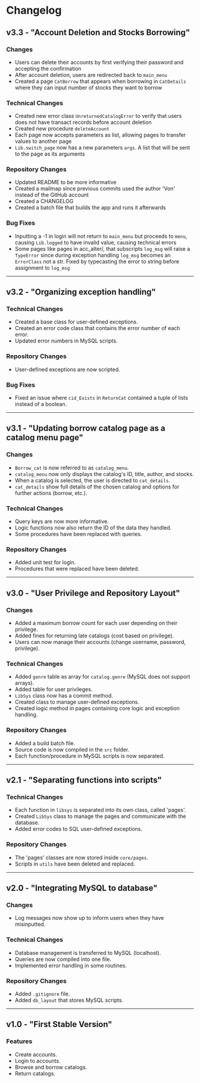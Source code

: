 # Changelog

## v3.3 - "Account Deletion and Stocks Borrowing"

### Changes
- Users can delete their accounts by first verifying their password and accepting the confirmation
- After account deletion, users are redirected back to `main_menu`
- Created a page `CatBorrow` that appears when borrowing in `CatDetails` where they can input number of stocks they want to borrow

### Technical Changes
- Created new error class `UnreturnedCatalogError` to verify that users does not have transact records before account deletion
- Created new procedure `deleteAccount`
- Each page now accepts parameters as list, allowing pages to transfer values to another page
- `Lib.switch_page` now has a new parameters `args`. A list that will be sent to the page as its arguments

### Repository Changes
- Updated README to be more informative
- Created a mailmap since previous commits used the author 'Von' instead of the GitHub account
- Created a CHANGELOG
- Created a batch file that builds the app and runs it afterwards

### Bug Fixes
- Inputting a -1 in login will not return to `main_menu` but proceeds to `menu`, causing `Lib.logged` to have invalid value, causing technical errors
- Some pages like pages in acc_alter/, that subscripts `log_msg` will raise a `TypeError` since during exception handling `log_msg` becomes an `ErrorClass` not a str. Fixed by typecasting the error to string before assignment to `log_msg`

---

## v3.2 - "Organizing exception handling"

### Technical Changes
- Created a base class for user-defined exceptions.
- Created an error code class that contains the error number of each error.
- Updated error numbers in MySQL scripts.

### Repository Changes
- User-defined exceptions are now scripted.

### Bug Fixes
- Fixed an issue where `cid_Exists` in `ReturnCat` contained a tuple of lists instead of a boolean.

---

## v3.1 - "Updating borrow catalog page as a catalog menu page"

### Changes
- `Borrow_cat` is now referred to as `catalog_menu`.
- `catalog_menu` now only displays the catalog's ID, title, author, and stocks.
- When a catalog is selected, the user is directed to `cat_details`.
- `cat_details` show full details of the chosen catalog and options for further actions (borrow, etc.).

### Technical Changes
- Query keys are now more informative.
- Logic functions now also return the ID of the data they handled.
- Some procedures have been replaced with queries.

### Repository Changes
- Added unit test for login.
- Procedures that were replaced have been deleted.

---

## v3.0 - "User Privilege and Repository Layout"

### Changes
- Added a maximum borrow count for each user depending on their privilege.
- Added fines for returning late catalogs (cost based on privilege).
- Users can now manage their accounts (change username, password, privilege).

### Technical Changes
- Added `genre` table as array for `catalog.genre` (MySQL does not support arrays).
- Added table for user privileges.
- `LibSys` class now has a commit method.
- Created class to manage user-defined exceptions.
- Created logic method in pages containing core logic and exception handling.

### Repository Changes
- Added a build batch file.
- Source code is now compiled in the `src` folder.
- Each function/procedure in MySQL scripts is now separated.

---

## v2.1 - "Separating functions into scripts"

### Technical Changes
- Each function in `libsys` is separated into its own class, called 'pages'.
- Created `LibSys` class to manage the pages and communicate with the database.
- Added error codes to SQL user-defined exceptions.

### Repository Changes
- The 'pages' classes are now stored inside `core/pages`.
- Scripts in `utils` have been deleted and replaced.

---

## v2.0 - "Integrating MySQL to database"

### Changes
- Log messages now show up to inform users when they have misinputted.

### Technical Changes
- Database management is transferred to MySQL (localhost).
- Queries are now compiled into one file.
- Implemented error handling in some routines.

### Repository Changes
- Added `.gitignore` file.
- Added `db_layout` that stores MySQL scripts.

---

## v1.0 - "First Stable Version"

### Features
- Create accounts.
- Login to accounts.
- Browse and borrow catalogs.
- Return catalogs.
